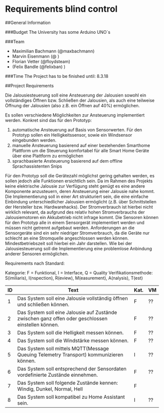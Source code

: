 # Requirements blind control

##General Information

###Budget
The University has some Arduino UNO´s

###Team
* Maximilian Bachmann (@maxbachmann)
* Marvin Eisenmann (@ )
* Florian Vetter (@floydsteam)
* (Felix Bandle (@felixban) )

###Time
The Project has to be finished until: 8.3.18


##Project Requirements

Die Jalousiesteuerung soll eine Ansteuerung der Jalousien sowohl ein vollständiges Öffnen bzw. Schließen der Jalousien, als auch eine teilweise Öffnung der Jalousien (also z.B. ein Öffnen auf 40%) ermöglichen.

Es sollen verschiedene Möglichkeiten zur Ansteuerung implementiert werden. Konkret sind das für den Prototyp:
1) automatische Ansteuerung auf Basis von Sensorwerten. Für den Prototyp sollen ein Helligkeitssensor, sowie ein Windsensor eingebunden werden.
2) manuelle Ansteuerung basierend auf einer bestehenden Smarthome Plattform um die Steuerung komfortabel für alle Smart Home Geräte über eine Plattform zu ermöglichen
3) sprachbasierte Ansteuerung basierend auf dem offline Sprachassistenten Snips

Für den Prototyp soll die Gerätezahl möglichst gering gehalten werden, es sollen jedoch alle Funktionen ersichtlich sein.
Da im Rahmen des Projekts keine elektrische Jalousie zur Verfügung steht genügt es eine andere Komponente anzusteuern, deren Ansteuerung einer Jalousie nahe kommt. Die Implementierung soll in einer Art strukturiert sein, die eine einfache Einbindung unterschiedlicher Jalousien ermöglicht (z.B. über Schnittstellen der Hersteller bzw. Hardwarehacks). Der Stromverbrauch ist hierbei nicht wirklich relevant, da aufgrund des relativ hohen Stromverbrauchs der Jalousiemotoren ein Akkubetrieb nicht infrage kommt. 
Die Sensoren können für den Prototyp alle in einem Sensorgerät implementiert werden und müssen nicht getrennt aufgebaut werden. Anforderungen an die Sensorgeräte sind ein sehr niedriger Stromverbrauch, da die Geräte nur schlecht an eine Stromquelle angeschlossen werden können. Mindestbetriebszeit soll hierbei ein Jahr darstellen. Wie bei der Jalousiesteuerung soll die Implementierung eine problemlose Anbindung anderer Sensoren ermöglichen.



Requirements nach Standard:

Kategorie: F = Funktional, I = Interface, Q = Quality
Verifikationsmethode: S(imiliaris), I(nspection), R(eview), M(easurement), A(nalysis), T(est)

|ID|Text        |Kat.|VM|
|--|-------------------------------------------------------------------------------------------------|----|--|
|1|Das System soll eine Jalousie vollständig öffnen und schließen können.|F|??|
|2|Das System soll eine Jalousie auf Zustände zwischen ganz offen oder geschlossen einstellen können.|F|??|
|3|Das System soll die Helligkeit messen können.|F|??|
|4|Das System soll die Windstärke messen können.|F|??|
|5|Das System soll mittels MQTT(Message Queuing Telemetry Transport) kommunizieren können.|I|??|
|6|Das System soll entsprechend der Sensordaten vordefinierte Zustände einnehmen.|F|??|
|7|Das System soll folgende Zustände kennen: Windig, Dunkel, Normal, Hell|F||??|
|8|Das System soll kompatibel zu Home Assistant sein.|I|??|

